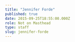 ```yaml
---
title: "Jennifer Forde"
published: true
date: 2015-09-25T18:55:00.000Z
role: Not on Masthead
type: staff
slug: jennifer-forde
---
```

